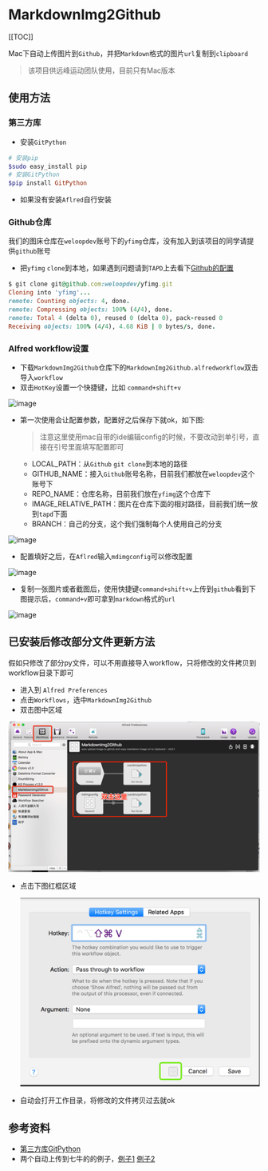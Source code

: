 # MarkdownImg2Github

[[TOC]]

Mac下自动上传图片到`Github`，并把`Markdown`格式的图片`url`复制到`clipboard`

> 该项目供远峰运动团队使用，目前只有Mac版本

## 使用方法

### 第三方库

- 安装`GitPython`

```ruby
# 安装pip
$sudo easy_install pip
# 安装GitPython
$pip install GitPython
```

- 如果没有安装`Aflred`自行安装

### Github仓库

我们的图床仓库在`weloopdev`账号下的`yfimg`仓库，没有加入到该项目的同学请提供`github`账号

- 把`yfimg` `clone`到本地，如果遇到问题请到`TAPD`上去看下[Github的配置](https://www.tapd.cn/20084761/markdown_wikis/view/#1120084761001000712)

```ruby
$ git clone git@github.com:weloopdev/yfimg.git
Cloning into 'yfimg'...
remote: Counting objects: 4, done.
remote: Compressing objects: 100% (4/4), done.
remote: Total 4 (delta 0), reused 0 (delta 0), pack-reused 0
Receiving objects: 100% (4/4), 4.68 KiB | 0 bytes/s, done.
```

### Alfred workflow设置

- 下载`MarkdownImg2Github`仓库下的`MarkdownImg2Github.alfredworkflow`双击导入`workflow`
- 双击`HotKey`设置一个快捷键，比如 `command+shift+v`

![image](https://raw.githubusercontent.com/weloopdev/yfimg/yangxi/tapd/1489334346502.png)

- 第一次使用会让配置参数，配置好之后保存下就ok，如下图:

  > 注意这里使用mac自带的ide编辑config的时候，不要改动到单引号，直接在引号里面填写配置即可

  - LOCAL_PATH：从`Github` `git clone`到本地的路径
  - GITHUB_NAME：接入`Github`账号名称，目前我们都放在`weloopdev`这个账号下
  - REPO_NAME：仓库名称，目前我们放在`yfimg`这个仓库下
  - IMAGE_RELATIVE_PATH：图片在仓库下面的相对路径，目前我们统一放到`tapd`下面
  - BRANCH：自己的分支，这个我们强制每个人使用自己的分支

![image](https://raw.githubusercontent.com/weloopdev/yfimg/yangxi/tapd/1489334473397.png)

- 配置填好之后，在`Aflred`输入`mdimgconfig`可以修改配置

![image](https://raw.githubusercontent.com/weloopdev/yfimg/yangxi/tapd/1489335067854.png)

- 复制一张图片或者截图后，使用快捷键`command+shift+v`上传到`github`看到下图提示后，`command+v`即可拿到`markdown`格式的`url`

![image](https://raw.githubusercontent.com/weloopdev/yfimg/yangxi/tapd/1489335617663.png)



## 已安装后修改部分文件更新方法

假如只修改了部分py文件，可以不用直接导入workflow，只将修改的文件拷贝到workflow目录下即可

- 进入到 `Alfred Preferences`
- 点击`Workflows`，选中`MarkdownImg2Github`
- 双击图中区域

![image](https://raw.githubusercontent.com/weloopdev/yfimg/yangxi/tapd/1497752938523.png)

- 点击下图红框区域

  ![image](https://raw.githubusercontent.com/weloopdev/yfimg/yangxi/tapd/1497753040158.png)


- 自动会打开工作目录，将修改的文件拷贝过去就ok

## 参考资料

- [第三方库GitPython](http://stackoverflow.com/questions/1456269/python-git-module-experiences)
- 两个自动上传到七牛的的例子，[例子1](https://github.com/tiann/markdown-img-upload) [例子2](https://github.com/kaito-kidd/markdown-image-alfred)
